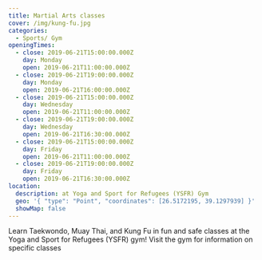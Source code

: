 ```yaml
---
title: Martial Arts classes
cover: /img/kung-fu.jpg
categories:
  - Sports/ Gym
openingTimes:
  - close: 2019-06-21T15:00:00.000Z
    day: Monday
    open: 2019-06-21T11:00:00.000Z
  - close: 2019-06-21T19:00:00.000Z
    day: Monday
    open: 2019-06-21T16:00:00.000Z
  - close: 2019-06-21T15:00:00.000Z
    day: Wednesday
    open: 2019-06-21T11:00:00.000Z
  - close: 2019-06-21T19:00:00.000Z
    day: Wednesday
    open: 2019-06-21T16:30:00.000Z
  - close: 2019-06-21T15:00:00.000Z
    day: Friday
    open: 2019-06-21T11:00:00.000Z
  - close: 2019-06-21T19:00:00.000Z
    day: Friday
    open: 2019-06-21T16:30:00.000Z
location:
  description: at Yoga and Sport for Refugees (YSFR) Gym
  geo: '{ "type": "Point", "coordinates": [26.5172195, 39.1297939] }'
  showMap: false
---
```

Learn Taekwondo, Muay Thai, and Kung Fu in fun and safe classes at the Yoga and Sport for Refugees (YSFR) gym! Visit the gym for information on specific classes
